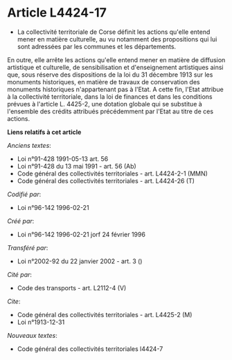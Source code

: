 # Article L4424-17

- La collectivité territoriale de Corse définit les actions qu'elle entend mener en matière culturelle, au vu notamment des
propositions qui lui sont adressées par les communes et les départements.

En outre, elle arrête les actions qu'elle entend mener en matière de diffusion artistique et culturelle, de sensibilisation
et d'enseignement artistiques ainsi que, sous réserve des dispositions de la loi du 31 décembre 1913 sur les monuments
historiques, en matière de travaux de conservation des monuments historiques n'appartenant pas à l'Etat. A cette fin, l'Etat
attribue à la collectivité territoriale, dans la loi de finances et dans les conditions prévues à l'article L. 4425-2, une
dotation globale qui se substitue à l'ensemble des crédits attribués précédemment par l'Etat au titre de ces actions.

**Liens relatifs à cet article**

_Anciens textes_:

  - Loi n°91-428 1991-05-13 art. 56
  - Loi n°91-428 du 13 mai 1991 - art. 56 (Ab)
  - Code général des collectivités territoriales - art. L4424-2-1 (MMN)
  - Code général des collectivités territoriales - art. L4424-26 (T)

_Codifié par_:

  - Loi n°96-142 1996-02-21

_Créé par_:

  - Loi n°96-142 1996-02-21 jorf 24 février 1996

_Transféré par_:

  - Loi n°2002-92 du 22 janvier 2002 - art. 3 ()

_Cité par_:

  - Code des transports - art. L2112-4 (V)

_Cite_:

  - Code général des collectivités territoriales - art. L4425-2 (M)
  - Loi n°1913-12-31

_Nouveaux textes_:

  - Code général des collectivités territoriales l4424-7
